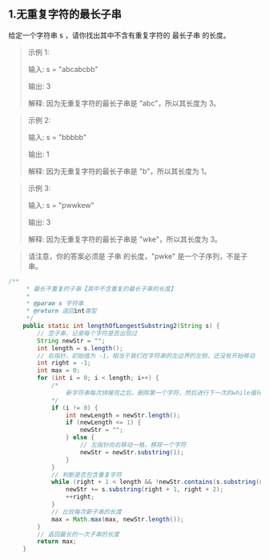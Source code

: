 ## 1.无重复字符的最长子串

给定一个字符串 s ，请你找出其中不含有重复字符的 最长子串 的长度。

 
> 示例 1:
> 
> 输入: s = "abcabcbb"
> 
> 输出: 3 
> 
> 解释: 因为无重复字符的最长子串是 "abc"，所以其长度为 3。

> 示例 2:
> 
> 输入: s = "bbbbb"
> 
> 输出: 1
> 
> 解释: 因为无重复字符的最长子串是 "b"，所以其长度为 1。

> 示例 3:
> 
> 输入: s = "pwwkew"
> 
> 输出: 3
> 
> 解释: 因为无重复字符的最长子串是 "wke"，所以其长度为 3。

> 请注意，你的答案必须是 子串 的长度，"pwke" 是一个子序列，不是子串。

```java
/**
     * 最长不重复的子串【其中不含重复的最长子串的长度】
     *
     * @param s 字符串
     * @return 返回int类型
     */
    public static int lengthOfLongestSubstring2(String s) {
        // 空子串，记录每个字符是否出现过
        String newStr = "";
        int length = s.length();
        // 右指针，初始值为 -1，相当于我们在字符串的左边界的左侧，还没有开始移动
        int right = -1;
        int max = 0;
        for (int i = 0; i < length; i++) {
            /*
                新字符串每次拼接完之后，删除第一个字符，然后进行下一次的while循环，如果不包含要遍历的字符，则拼接，否则继续删除下一个字符，知道不包含重复的字符为止。
            */
            if (i != 0) {
                int newLength = newStr.length();
                if (newLength <= 1) {
                    newStr = "";
                } else {
                    // 左指针向右移动一格，移除一个字符
                    newStr = newStr.substring(1);
                }
            }
            // 判断是否包含重复字符
            while (right + 1 < length && !newStr.contains(s.substring(right + 1, right + 2))) {
                newStr += s.substring(right + 1, right + 2);
                ++right;
            }
            // 比较每次新子串的长度
            max = Math.max(max, newStr.length());
        }
        // 返回最长的一次子串的长度
        return max;
    }
```
